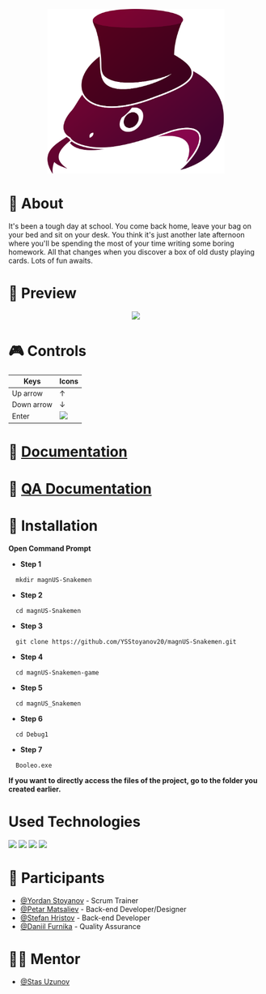 <p align="center">
<img src= "Documentation/Logo.png" width="350" text-align="center">
</p>
   

#

# 📖 About
It's been a tough day at school. You come back home, leave your bag on your bed and sit on your desk. You think it's just another late afternoon where
you'll be spending the most of your time writing some boring homework. All that changes when you discover a box of old dusty playing cards. Lots of fun awaits.


# 🔭 Preview
<p align = "center">
<img src = "https://cdn.discordapp.com/attachments/966989023321149443/974001449321254973/unknown.png" width = "750">
</p>

# 🎮 Controls

| Keys              | Icons |
| ----------------- | ------|
| Up arrow          | ↑     |
| Down arrow        | ↓     |
| Enter             | <img src="https://user-images.githubusercontent.com/86193762/144746117-f890b257-9bbc-4c71-9013-3814d1b89e88.png" width ="25"> |
#

# 📄 [Documentation](https://github.com/YSStoyanov20/magnUS-Snakemen/tree/main/Documentation)
# 📄 [QA Documentation](https://github.com/YSStoyanov20/magnUS-Snakemen/blob/main/Documentation/QA_documentation.xlsx)


# 📨 Installation

<p><b>Open Command Prompt</p></b>

* <b>Step 1</b>
```
  mkdir magnUS-Snakemen
```
* <b>Step 2</b>
```
  cd magnUS-Snakemen
```
* <b>Step 3</b>
```
  git clone https://github.com/YSStoyanov20/magnUS-Snakemen.git
```
* <b>Step 4</b>
```
  cd magnUS-Snakemen-game
```
* <b>Step 5</b>
```
  cd magnUS_Snakemen
```
* <b>Step 6</b>
```
  cd Debug1
```
* <b>Step 7</b>
```
  Booleo.exe
```

<p><b>If you want to directly access the files of the project, go to the folder you created earlier.</p></b>

# Used Technologies
<img src = "https://upload.wikimedia.org/wikipedia/commons/thumb/1/18/ISO_C%2B%2B_Logo.svg/306px-ISO_C%2B%2B_Logo.svg.png" width = "40"> <img src = "https://1000logos.net/wp-content/uploads/2020/08/Visual-Studio-Logo.png" width = "75"> <img src ="https://upload.wikimedia.org/wikipedia/commons/thumb/9/9a/Visual_Studio_Code_1.35_icon.svg/2048px-Visual_Studio_Code_1.35_icon.svg.png" width = "45"> <img src = "https://upload.wikimedia.org/wikipedia/commons/f/f4/Raylib_logo.png" width = "55">

# 🧍 Participants

* [@Yordan Stoyanov](https://github.com/YSStoyanov20) - Scrum Trainer
* [@Petar Matsaliev](https://github.com/PDMatsaliev20) - Back-end Developer/Designer
* [@Stefan Hristov](https://github.com/SHHristov20) - Back-end Developer
* [@Daniil Furnika](https://github.com/DVFurnika20) - Quality Assurance

# 👨‍🏫 Mentor
* [@Stas Uzunov](https://github.com/SSUzunov19)
